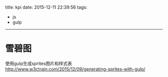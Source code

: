 title: kpi
date: 2015-12-11 22:39:56
tags:
  - js
  - gulp
---

# 雪碧图

使用gulp生成sprites图片和样式表
http://www.w3ctrain.com/2015/12/09/generating-sprites-with-gulp/